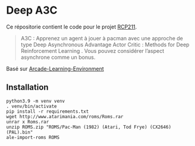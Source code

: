 # Deep A3C 

Ce répositorie contient le code pour le projet [RCP211](http://cedric.cnam.fr/vertigo/cours/RCP211/projet_S1.html).

> A3C : Apprenez un agent à jouer à pacman avec une approche de type Deep Asynchronous Advantage Actor Critic : Methods for Deep Reinforcement Learning . Vous pouvez considérer l’aspect asynchrone comme un bonus.

Basé sur [Arcade-Learning-Environment](https://github.com/mgbellemare/Arcade-Learning-Environment)

## Installation

```
python3.9 -m venv venv
. venv/bin/activate
pip install -r requirements.txt
wget http://www.atarimania.com/roms/Roms.rar
unrar x Roms.rar 
unzip ROMS.zip "ROMS/Pac-Man (1982) (Atari, Tod Frye) (CX2646) (PAL).bin"
ale-import-roms ROMS
```

